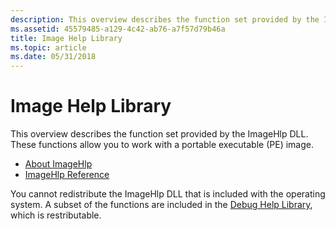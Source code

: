 ```yaml
---
description: This overview describes the function set provided by the ImageHlp DLL. These functions allow you to work with a portable executable (PE) image.
ms.assetid: 45579485-a129-4c42-ab76-a7f57d79b46a
title: Image Help Library
ms.topic: article
ms.date: 05/31/2018
---
```


# Image Help Library

This overview describes the function set provided by the ImageHlp DLL. These functions allow you to work with a portable executable (PE) image.

-   [About ImageHlp](about-imagehlp.md)
-   [ImageHlp Reference](imagehlp-reference.md)

You cannot redistribute the ImageHlp DLL that is included with the operating system. A subset of the functions are included in the [Debug Help Library](debug-help-library.md), which is restributable.

 

 




